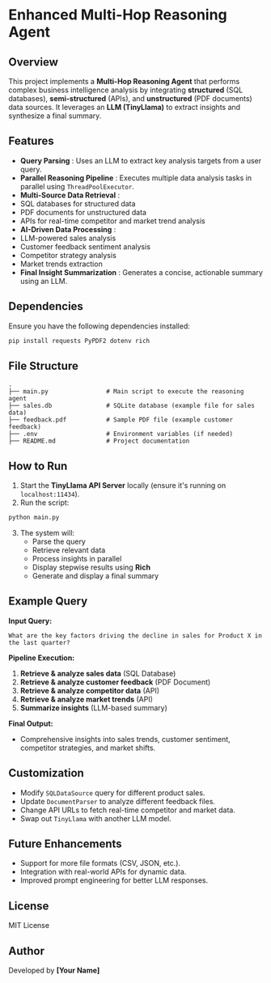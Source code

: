 
# Enhanced Multi-Hop Reasoning Agent

## Overview

This project implements a **Multi-Hop Reasoning Agent** that performs complex business intelligence analysis by integrating **structured** (SQL databases), **semi-structured** (APIs), and **unstructured** (PDF documents) data sources. It leverages an **LLM (TinyLlama)** to extract insights and synthesize a final summary.

## Features

* **Query Parsing** : Uses an LLM to extract key analysis targets from a user query.
* **Parallel Reasoning Pipeline** : Executes multiple data analysis tasks in parallel using `ThreadPoolExecutor`.
* **Multi-Source Data Retrieval** :
* SQL databases for structured data
* PDF documents for unstructured data
* APIs for real-time competitor and market trend analysis
* **AI-Driven Data Processing** :
* LLM-powered sales analysis
* Customer feedback sentiment analysis
* Competitor strategy analysis
* Market trends extraction
* **Final Insight Summarization** : Generates a concise, actionable summary using an LLM.

## Dependencies

Ensure you have the following dependencies installed:

```bash
pip install requests PyPDF2 dotenv rich
```

## File Structure

```
.
├── main.py                # Main script to execute the reasoning agent
├── sales.db               # SQLite database (example file for sales data)
├── feedback.pdf           # Sample PDF file (example customer feedback)
├── .env                   # Environment variables (if needed)
├── README.md              # Project documentation
```

## How to Run

1. Start the **TinyLlama API Server** locally (ensure it's running on `localhost:11434`).
2. Run the script:

```bash
python main.py
```

3. The system will:
   * Parse the query
   * Retrieve relevant data
   * Process insights in parallel
   * Display stepwise results using **Rich**
   * Generate and display a final summary

## Example Query

**Input Query:**

```
What are the key factors driving the decline in sales for Product X in the last quarter?
```

**Pipeline Execution:**

1. **Retrieve & analyze sales data** (SQL Database)
2. **Retrieve & analyze customer feedback** (PDF Document)
3. **Retrieve & analyze competitor data** (API)
4. **Retrieve & analyze market trends** (API)
5. **Summarize insights** (LLM-based summary)

**Final Output:**

* Comprehensive insights into sales trends, customer sentiment, competitor strategies, and market shifts.

## Customization

* Modify `SQLDataSource` query for different product sales.
* Update `DocumentParser` to analyze different feedback files.
* Change API URLs to fetch real-time competitor and market data.
* Swap out `TinyLlama` with another LLM model.

## Future Enhancements

* Support for more file formats (CSV, JSON, etc.).
* Integration with real-world APIs for dynamic data.
* Improved prompt engineering for better LLM responses.

## License

MIT License

## Author

Developed by **[Your Name]**
